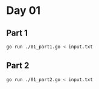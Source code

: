 # Day 01

## Part 1
```sh
go run ./01_part1.go < input.txt
```
## Part 2
```sh
go run ./01_part2.go < input.txt
```
